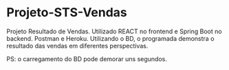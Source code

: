 # Projeto-STS-Vendas

Projeto Resultado de Vendas. Utilizado REACT no frontend e Spring Boot no backend. Postman e Heroku. 
Utilizando o BD, o programada demonstra o resultado das vendas em diferentes perspectivas.

PS: o carregamento do BD pode demorar uns segundos.
